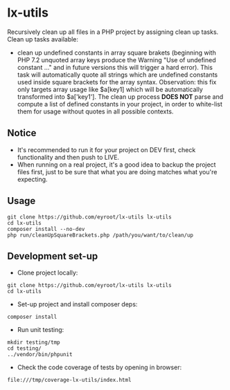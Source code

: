 # lx-utils

Recursively clean up all files in a PHP project by assigning clean up tasks.
Clean up tasks available:
- clean up undefined constants in array square brakets (beginning with PHP 7.2 unquoted 
array keys produce the Warning "Use of undefined constant ..." and in future versions this will 
trigger a hard error). This task will automatically quote all strings which are undefined constants 
used inside square brackets for the array syntax. Observation: this fix only targets array usage 
like $a[key1] which will be automatically transformed into $a['key1']. The clean up process <b>DOES NOT</b> 
parse and compute a list of defined constants in your project, in order to white-list them for usage 
without quotes in all possible contexts.

## Notice

- It's recommended to run it for your project on DEV first, check functionality and then push to LIVE.
- When running on a real project, it's a good idea to backup the project files first, 
just to be sure that what you are doing matches what you're expecting.

## Usage

```
git clone https://github.com/eyroot/lx-utils lx-utils
cd lx-utils
composer install --no-dev
php run/cleanUpSquareBrackets.php /path/you/want/to/clean/up
```

## Development set-up

* Clone project locally:
```
git clone https://github.com/eyroot/lx-utils lx-utils
cd lx-utils
```

* Set-up project and install composer deps:
```
composer install
```

* Run unit testing:
```
mkdir testing/tmp
cd testing/
../vendor/bin/phpunit
```

* Check the code coverage of tests by opening in browser:
```
file:///tmp/coverage-lx-utils/index.html
```
